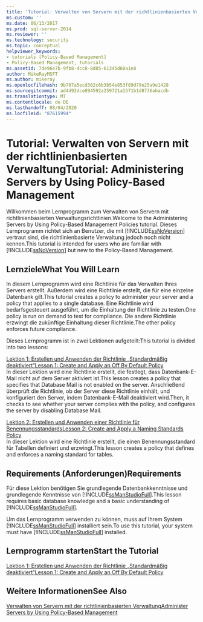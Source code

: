 ```yaml
---
title: 'Tutorial: Verwalten von Servern mit der richtlinienbasierten Verwaltung | Microsoft-Dokumentation'
ms.custom: ''
ms.date: 06/13/2017
ms.prod: sql-server-2014
ms.reviewer: ''
ms.technology: security
ms.topic: conceptual
helpviewer_keywords:
- tutorials [Policy-Based Management]
- Policy-Based Management, tutorials
ms.assetid: 7de96e7b-9fb8-4cc8-8d85-61345d68a1e8
author: MikeRayMSFT
ms.author: mikeray
ms.openlocfilehash: 9b707a5ecd362c6b3b54e853f89d79e25a9e1428
ms.sourcegitcommit: ad4d92dce894592a259721a1571b1d8736abacdb
ms.translationtype: MT
ms.contentlocale: de-DE
ms.lasthandoff: 08/04/2020
ms.locfileid: "87615994"
---
```

# <a name="tutorial-administering-servers-by-using-policy-based-management"></a><span data-ttu-id="68a78-102">Tutorial: Verwalten von Servern mit der richtlinienbasierten Verwaltung</span><span class="sxs-lookup"><span data-stu-id="68a78-102">Tutorial: Administering Servers by Using Policy-Based Management</span></span>
  <span data-ttu-id="68a78-103">Willkommen beim Lernprogramm zum Verwalten von Servern mit richtlinienbasierten Verwaltungsrichtlinien.</span><span class="sxs-lookup"><span data-stu-id="68a78-103">Welcome to the Administering Servers by Using Policy-Based Management Policies tutorial.</span></span> <span data-ttu-id="68a78-104">Dieses Lernprogramm richtet sich an Benutzer, die mit [!INCLUDE[ssNoVersion](../../includes/ssnoversion-md.md)] vertraut sind, die richtlinienbasierte Verwaltung jedoch noch nicht kennen.</span><span class="sxs-lookup"><span data-stu-id="68a78-104">This tutorial is intended for users who are familiar with [!INCLUDE[ssNoVersion](../../includes/ssnoversion-md.md)] but new to the Policy-Based Management.</span></span>  
  
## <a name="what-you-will-learn"></a><span data-ttu-id="68a78-105">Lernziele</span><span class="sxs-lookup"><span data-stu-id="68a78-105">What You Will Learn</span></span>  
 <span data-ttu-id="68a78-106">In diesem Lernprogramm wird eine Richtlinie für das Verwalten Ihres Servers erstellt. Außerdem wird eine Richtlinie erstellt, die für eine einzelne Datenbank gilt.</span><span class="sxs-lookup"><span data-stu-id="68a78-106">This tutorial creates a policy to administer your server and a policy that applies to a single database.</span></span> <span data-ttu-id="68a78-107">Eine Richtlinie wird bedarfsgesteuert ausgeführt, um die Einhaltung der Richtlinie zu testen.</span><span class="sxs-lookup"><span data-stu-id="68a78-107">One policy is run on demand to test for compliance.</span></span> <span data-ttu-id="68a78-108">Die andere Richtlinie erzwingt die zukünftige Einhaltung dieser Richtlinie.</span><span class="sxs-lookup"><span data-stu-id="68a78-108">The other policy enforces future compliance.</span></span>  
  
 <span data-ttu-id="68a78-109">Dieses Lernprogramm ist in zwei Lektionen aufgeteilt:</span><span class="sxs-lookup"><span data-stu-id="68a78-109">This tutorial is divided into two lessons:</span></span>  
  
 [<span data-ttu-id="68a78-110">Lektion 1: Erstellen und Anwenden der Richtlinie „Standardmäßig deaktiviert“</span><span class="sxs-lookup"><span data-stu-id="68a78-110">Lesson 1: Create and Apply an Off By Default Policy</span></span>](lesson-1-create-and-apply-an-off-by-default-policy.md)  
 <span data-ttu-id="68a78-111">In dieser Lektion wird eine Richtlinie erstellt, die festlegt, dass Datenbank-E-Mail nicht auf dem Server aktiviert ist.</span><span class="sxs-lookup"><span data-stu-id="68a78-111">This lesson creates a policy that specifies that Database Mail is not enabled on the server.</span></span> <span data-ttu-id="68a78-112">Anschließend überprüft die Richtlinie, ob der Server diese Richtlinie einhält, und konfiguriert den Server, indem Datenbank-E-Mail deaktiviert wird.</span><span class="sxs-lookup"><span data-stu-id="68a78-112">Then, it checks to see whether your server complies with the policy, and configures the server by disabling Database Mail.</span></span>  
  
 [<span data-ttu-id="68a78-113">Lektion 2: Erstellen und Anwenden einer Richtlinie für Benennungsstandards</span><span class="sxs-lookup"><span data-stu-id="68a78-113">Lesson 2: Create and Apply a Naming Standards Policy</span></span>](lesson-2-create-and-apply-a-naming-standards-policy.md)  
 <span data-ttu-id="68a78-114">In dieser Lektion wird eine Richtlinie erstellt, die einen Benennungsstandard für Tabellen definiert und erzwingt.</span><span class="sxs-lookup"><span data-stu-id="68a78-114">This lesson creates a policy that defines and enforces a naming standard for tables.</span></span>  
  
## <a name="requirements"></a><span data-ttu-id="68a78-115">Requirements (Anforderungen)</span><span class="sxs-lookup"><span data-stu-id="68a78-115">Requirements</span></span>  
 <span data-ttu-id="68a78-116">Für diese Lektion benötigen Sie grundlegende Datenbankkenntnisse und grundlegende Kenntnisse von [!INCLUDE[ssManStudioFull](../../includes/ssmanstudiofull-md.md)].</span><span class="sxs-lookup"><span data-stu-id="68a78-116">This lesson requires basic database knowledge and a basic understanding of [!INCLUDE[ssManStudioFull](../../includes/ssmanstudiofull-md.md)].</span></span>  
  
 <span data-ttu-id="68a78-117">Um das Lernprogramm verwenden zu können, muss auf Ihrem System [!INCLUDE[ssManStudioFull](../../includes/ssmanstudiofull-md.md)] installiert sein.</span><span class="sxs-lookup"><span data-stu-id="68a78-117">To use this tutorial, your system must have [!INCLUDE[ssManStudioFull](../../includes/ssmanstudiofull-md.md)] installed.</span></span>  
  
## <a name="start-the-tutorial"></a><span data-ttu-id="68a78-118">Lernprogramm starten</span><span class="sxs-lookup"><span data-stu-id="68a78-118">Start the Tutorial</span></span>  
 [<span data-ttu-id="68a78-119">Lektion 1: Erstellen und Anwenden der Richtlinie „Standardmäßig deaktiviert“</span><span class="sxs-lookup"><span data-stu-id="68a78-119">Lesson 1: Create and Apply an Off By Default Policy</span></span>](lesson-1-create-and-apply-an-off-by-default-policy.md)  
  
## <a name="see-also"></a><span data-ttu-id="68a78-120">Weitere Informationen</span><span class="sxs-lookup"><span data-stu-id="68a78-120">See Also</span></span>  
 [<span data-ttu-id="68a78-121">Verwalten von Servern mit der richtlinienbasierten Verwaltung</span><span class="sxs-lookup"><span data-stu-id="68a78-121">Administer Servers by Using Policy-Based Management</span></span>](administer-servers-by-using-policy-based-management.md)  
  
  
